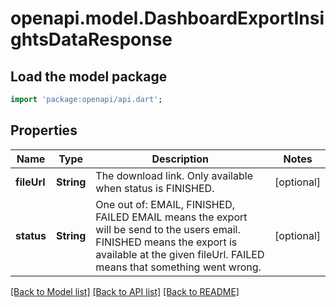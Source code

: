 # openapi.model.DashboardExportInsightsDataResponse

## Load the model package
```dart
import 'package:openapi/api.dart';
```

## Properties
Name | Type | Description | Notes
------------ | ------------- | ------------- | -------------
**fileUrl** | **String** | The download link. Only available when status is FINISHED. | [optional] 
**status** | **String** | One out of: EMAIL, FINISHED, FAILED EMAIL means the export will be send to the users email. FINISHED means the export is available at the given fileUrl. FAILED means that something went wrong. | [optional] 

[[Back to Model list]](../README.md#documentation-for-models) [[Back to API list]](../README.md#documentation-for-api-endpoints) [[Back to README]](../README.md)



